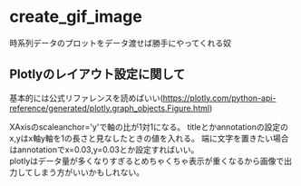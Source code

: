 # create_gif_image
時系列データのプロットをデータ渡せば勝手にやってくれる奴

## Plotlyのレイアウト設定に関して
基本的には公式リファレンスを読めばいい(https://plotly.com/python-api-reference/generated/plotly.graph_objects.Figure.html)

XAxisのscaleanchor='y'で軸の比が1対1になる。 
titleとかannotationの設定のx,yはx軸y軸を1の長さと見なしたときの値を入れる。
端に文字を置きたい場合はannotationでx=0.03,y=0.03とか設定すればいい。    
plotlyはデータ量が多くなりすぎるとめちゃくちゃ表示が重くなるから画像で出力してしまう方がいいかもしれない。  
